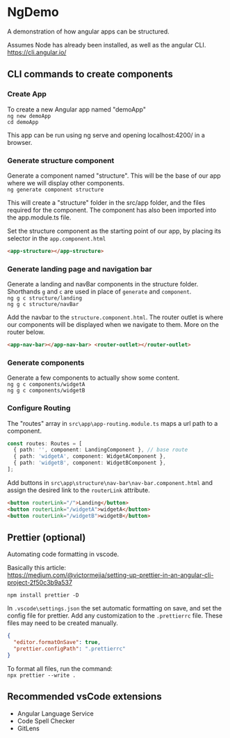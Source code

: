 # NgDemo

A demonstration of how angular apps can be structured.

Assumes Node has already been installed, as well as the angular CLI.\
https://cli.angular.io/

## CLI commands to create components

### Create App

To create a new Angular app named "demoApp"\
`ng new demoApp`\
`cd demoApp`

This app can be run using ng serve and opening localhost:4200/ in a browser.

### Generate structure component

Generate a component named "structure". This will be the base of our app where we will display other components. \
`ng generate component structure`

This will create a "structure" folder in the src/app folder, and the files required for the component. The component has also been imported into the app.module.ts file.

Set the structure component as the starting point of our app, by placing its selector in the `app.component.html`

```html
<app-structure></app-structure>
```

### Generate landing page and navigation bar

Generate a landing and navBar components in the structure folder. Shorthands `g` and `c` are used in place of `generate` and `component`.\
`ng g c structure/landing`\
`ng g c structure/navBar`

Add the navbar to the `structure.component.html`. The router outlet is where our components will be displayed when we navigate to them. More on the router below.

```html
<app-nav-bar></app-nav-bar> <router-outlet></router-outlet>
```

### Generate components

Generate a few components to actually show some content.\
`ng g c components/widgetA`\
`ng g c components/widgetB`

### Configure Routing

The "routes" array in `src\app\app-routing.module.ts` maps a url path to a component.

```ts
const routes: Routes = [
  { path: '', component: LandingComponent }, // base route
  { path: 'widgetA', component: WidgetAComponent },
  { path: 'widgetB', component: WidgetBComponent },
];
```

Add buttons in `src\app\structure\nav-bar\nav-bar.component.html` and assign the desired link to the `routerLink` attribute.

```html
<button routerLink="/">Landing</button>
<button routerLink="/widgetA">widgetA</button>
<button routerLink="/widgetB">widgetB</button>
```

## Prettier (optional)

Automating code formatting in vscode.

Basically this article:\
https://medium.com/@victormejia/setting-up-prettier-in-an-angular-cli-project-2f50c3b9a537

`npm install prettier -D`

In `.vscode\settings.json` the set automatic formatting on save, and set the config file for prettier. Add any customization to the `.prettierrc` file. These files may need to be created manually.

```json
{
  "editor.formatOnSave": true,
  "prettier.configPath": ".prettierrc"
}
```

To format all files, run the command:\
 `npx prettier --write .`

## Recommended vsCode extensions
- Angular Language Service
- Code Spell Checker
- GitLens
